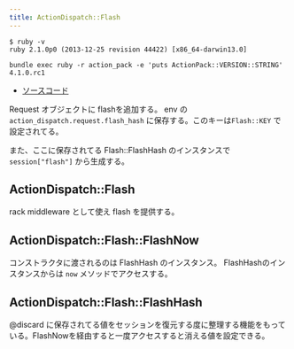 ```yaml
---
title: ActionDispatch::Flash
---
```


```
$ ruby -v
ruby 2.1.0p0 (2013-12-25 revision 44422) [x86_64-darwin13.0]
```

```
bundle exec ruby -r action_pack -e 'puts ActionPack::VERSION::STRING'
4.1.0.rc1
```

* [ソースコード](https://github.com/rails/rails/blob/v4.1.0.rc1/actionpack/lib/action_dispatch/middleware/flash.rb)


Request オブジェクトに flashを追加する。
env の `action_dispatch.request.flash_hash` に保存する。このキーは`Flash::KEY` で設定されてる。

また、ここに保存されてる Flash::FlashHash のインスタンスで `session["flash"]` から生成する。


ActionDispatch::Flash
--------------------------------------------------------------------------------
rack middleware として使え flash を提供する。

ActionDispatch::Flash::FlashNow
--------------------------------------------------------------------------------
コンストラクタに渡されるのは FlashHash のインスタンス。
FlashHashのインスタンスからは `now` メソッドでアクセスする。


ActionDispatch::Flash::FlashHash
--------------------------------------------------------------------------------
@discard に保存されてる値をセッションを復元する度に整理する機能をもっている。FlashNowを経由すると一度アクセスすると消える値を設定できる。
